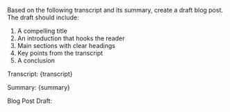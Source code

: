 Based on the following transcript and its summary, create a draft blog post. The draft should include:
1. A compelling title
2. An introduction that hooks the reader
3. Main sections with clear headings
4. Key points from the transcript
5. A conclusion

Transcript:
{transcript}

Summary:
{summary}

Blog Post Draft:
